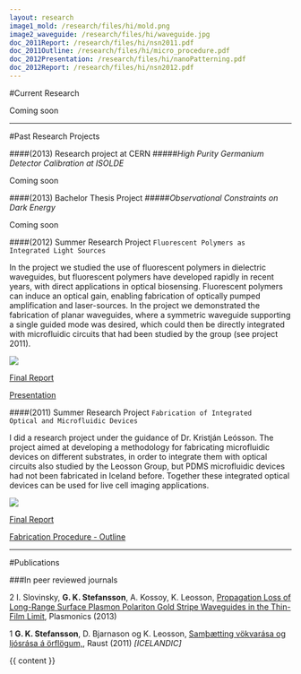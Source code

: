 ```yaml
---
layout: research
image1_mold: /research/files/hi/mold.png
image2_waveguide: /research/files/hi/waveguide.jpg
doc_2011Report: /research/files/hi/nsn2011.pdf
doc_2011Outline: /research/files/hi/micro_procedure.pdf
doc_2012Presentation: /research/files/hi/nanoPatterning.pdf
doc_2012Report: /research/files/hi/nsn2012.pdf
---
```


#Current Research

<p class="muted">
Coming soon
</p>


<hr>
#Past Research Projects

####(2013) Research project at CERN
#####_High Purity Germanium Detector Calibration at ISOLDE_



<p class="muted">
Coming soon
</p>


####(2013) Bachelor Thesis Project
#####_Observational Constraints on Dark Energy_

<p class="muted">
Coming soon
</p>



####(2012) Summer Research Project
<code>Fluorescent Polymers as Integrated Light Sources</code>
<div class="row-fluid">
	<div class="span9">
		<p>
		In the project we studied the use of fluorescent polymers in dielectric waveguides, but fluorescent polymers have developed rapidly in recent years, with direct applications in optical biosensing. Fluorescent polymers can induce an optical gain, enabling fabrication of optically pumped amplification and laser-sources. In the project we demonstrated the fabrication of planar waveguides, where a symmetric waveguide supporting a single guided mode was desired, which could then be directly integrated with microfluidic circuits that had been studied by the group (see project 2011).
		</p>
	</div>
	<div class="span3">
		<img src=" {{ page.image2_waveguide }}">
	</div>
</div>

<a href="{{ page.doc_2012Report }}">Final Report</a>

<a href="{{ page.doc_2012Presentation }}">Presentation</a>


####(2011) Summer Research Project
<code>Fabrication of Integrated Optical and Microfluidic Devices</code>
<div class="row-fluid">
	<div class="span9">
		<p>
		I did a research project under the guidance of Dr. Kristján Leósson.
		The project aimed at developing a methodology for fabricating microfluidic devices on different substrates, in order to integrate them with optical circuits also studied by the Leosson Group, but PDMS microfluidic devices had not been fabricated in Iceland before. 
		Together these integrated optical devices can be used for live cell imaging applications.
		</p>
	</div>
	<div class="span3">
		<img src=" {{ page.image1_mold }}">
	</div>

</div>

<a href="{{ page.doc_2011Report }}">Final Report</a>

<a href="{{ page.doc_2011Outline }}">Fabrication Procedure - Outline</a>






<hr>

#Publications

###In peer reviewed journals

<span class="badge">2</span> I. Slovinsky, <b>G. K. Stefansson</b>, A. Kossoy, K. Leosson, <a href="http://link.springer.com/article/10.1007/s11468-013-9578-y">Propagation Loss of Long-Range Surface Plasmon Polariton Gold Stripe Waveguides in the Thin-Film Limit</a>, Plasmonics (2013)

<span class="badge">1</span> <b>G. K. Stefansson</b>, D. Bjarnason og K. Leosson, <a title="Fabrication of integrated optical and microfluidic devices" href="http://raust.is/2011/1/03/raust2011-1-03.pdf">Samþætting vökvarása og ljósrása á örflögum,</a>, Raust (2011) <i>[ICELANDIC]</i>

{{ content }}
